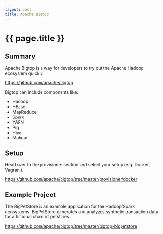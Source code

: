 ```yaml
---
layout: post
title: Apache Bigtop
---
```



# {{ page.title }}

## Summary

Apache Bigtop is a way for developers to try out the Apache Hadoop ecosystem
quickly. 

https://github.com/apache/bigtop

Bigtop can include components like:

* Hadoop
* HBase
* MapReduce
* Spark
* YARN
* Pig
* Hive
* Mahout

## Setup

Head over to the provisioner section and select your setup (e.g. Docker,
Vagrant).  

https://github.com/apache/bigtop/tree/master/provisioner/docker

## Example Project

The BigPetStore is an example application for the Hadoop/Spark ecosystems.
BigPetStore generates and analyzes synthetic transaction data for a fictional
chain of petstores.

https://github.com/apache/bigtop/tree/master/bigtop-bigpetstore

